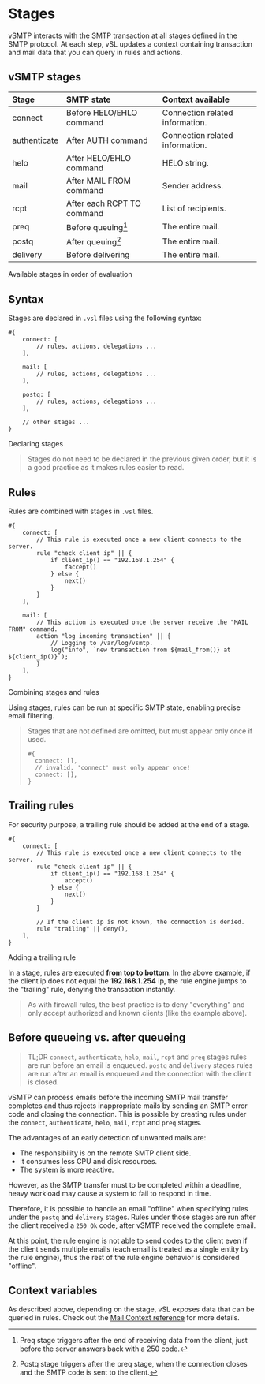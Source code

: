 # Stages

vSMTP interacts with the SMTP transaction at all stages defined in the SMTP protocol.
At each step, vSL updates a context containing transaction and mail data that you can query in rules and actions.

## vSMTP stages

| Stage        | SMTP state                 | Context available               |
| :----------- | :------------------------- | :------------------------------ |
| connect      | Before HELO/EHLO command   | Connection related information. |
| authenticate | After AUTH command         | Connection related information. |
| helo         | After HELO/EHLO command    | HELO string.                    |
| mail         | After MAIL FROM command    | Sender address.                 |
| rcpt         | After each RCPT TO command | List of recipients.             |
| preq         | Before queuing[^preq]      | The entire mail.                |
| postq        | After queuing[^postq]      | The entire mail.                |
| delivery     | Before delivering          | The entire mail.                |
<p class="ann"> Available stages in order of evaluation </p>

[^preq]: Preq stage triggers after the end of receiving data from the client, just before the server answers back with a 250 code.

[^postq]: Postq stage triggers after the preq stage, when the connection closes and the SMTP code is sent to the client.

## Syntax

Stages are declared in `.vsl` files using the following syntax:

```
#{
    connect: [
        // rules, actions, delegations ...
    ],

    mail: [
        // rules, actions, delegations ...
    ],

    postq: [
        // rules, actions, delegations ...
    ],

    // other stages ...
}
```
<p class="ann"> Declaring stages </p>

> Stages do not need to be declared in the previous given order, but it is a good practice as it makes rules easier to read.

## Rules

Rules are combined with stages in `.vsl` files.

```
#{
    connect: [
        // This rule is executed once a new client connects to the server.
        rule "check client ip" || {
            if client_ip() == "192.168.1.254" {
                faccept()
            } else {
                next()
            }
        }
    ],

    mail: [
        // This action is executed once the server receive the "MAIL FROM" command.
        action "log incoming transaction" || {
            // Logging to /var/log/vsmtp.
            log("info", `new transaction from ${mail_from()} at ${client_ip()}`);
        }
    ],
}
```
<p class="ann"> Combining stages and rules </p>

Using stages, rules can be run at specific SMTP state, enabling precise email filtering.

> Stages that are not defined are omitted, but must appear only once if used.
> ```
> #{
>   connect: [],
>   // invalid, 'connect' must only appear once!
>   connect: [],
> }
> ```

## Trailing rules

For security purpose, a trailing rule should be added at the end of a stage.

```
#{
    connect: [
        // This rule is executed once a new client connects to the server.
        rule "check client ip" || {
            if client_ip() == "192.168.1.254" {
                accept()
            } else {
                next()
            }
        }

        // If the client ip is not known, the connection is denied.
        rule "trailing" || deny(),
    ],
}
```
<p class="ann"> Adding a trailing rule </p>

In a stage, rules are executed **from top to bottom**. In the above example, if the client ip does not equal the **192.168.1.254** ip, the rule engine jumps to the "trailing" rule, denying the transaction instantly.

> As with firewall rules, the best practice is to deny "everything" and only accept authorized and known clients (like the example above).

## Before queueing vs. after queueing

> TL;DR
> `connect`, `authenticate`, `helo`, `mail`, `rcpt` and `preq` stages rules are run before an email is enqueued.
> `postq` and `delivery` stages rules are run after an email is enqueued and the connection with the client is closed.

vSMTP can process emails before the incoming SMTP mail transfer completes and thus rejects inappropriate mails by sending an SMTP error code and closing the connection. This is possible by creating rules under the `connect`, `authenticate`, `helo`, `mail`, `rcpt` and `preq` stages.

The advantages of an early detection of unwanted mails are:

- The responsibility is on the remote SMTP client side.
- It consumes less CPU and disk resources.
- The system is more reactive.

However, as the SMTP transfer must to be completed within a deadline, heavy workload may cause a system to fail to respond in time.

Therefore, it is possible to handle an email "offline" when specifying rules under the `postq` and `delivery` stages.
Rules under those stages are run after the client received a `250 Ok` code, after vSMTP received the complete email. 

At this point, the rule engine is not able to send codes to the client even if the client sends multiple emails (each email is treated as a single entity by the rule engine), thus the rest of the rule engine behavior is considered "offline".

## Context variables

As described above, depending on the stage, vSL exposes data that can be queried in rules.
Check out the [Mail Context reference](../ref/vSL/api/fn::global::mail_context.md) for more details.